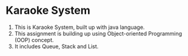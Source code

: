 # Karaoke System
1. This is Karaoke System, built up with java language.
2. This assignment is building up using Object-oriented Programming (OOP) concept.
3. It includes Queue, Stack and List.
